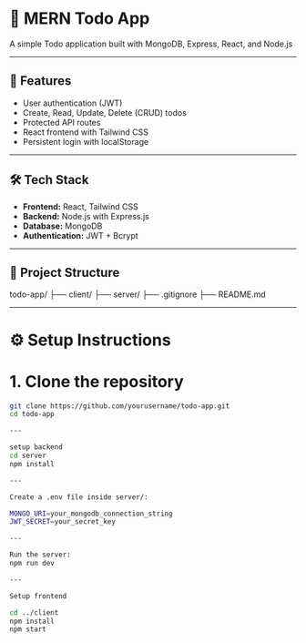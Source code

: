 # 📝 MERN Todo App

A simple Todo application built with MongoDB, Express, React, and Node.js

---

## 🚀 Features
- User authentication (JWT)
- Create, Read, Update, Delete (CRUD) todos
- Protected API routes
- React frontend with Tailwind CSS
- Persistent login with localStorage

---

## 🛠️ Tech Stack
- **Frontend:** React, Tailwind CSS
- **Backend:** Node.js with Express.js
- **Database:** MongoDB 
- **Authentication:** JWT + Bcrypt

---

## 📂 Project Structure
todo-app/
├── client/ 
├── server/
├── .gitignore
├── README.md

---

# ⚙️ Setup Instructions

# 1. Clone the repository
```bash
git clone https://github.com/yourusername/todo-app.git
cd todo-app

---

setup backend
cd server
npm install

---

Create a .env file inside server/:

MONGO_URI=your_mongodb_connection_string
JWT_SECRET=your_secret_key

---

Run the server:
npm run dev

---

Setup frontend

cd ../client
npm install
npm start
